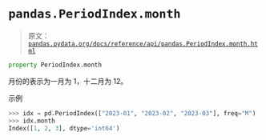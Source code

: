 # `pandas.PeriodIndex.month`

> 原文：[`pandas.pydata.org/docs/reference/api/pandas.PeriodIndex.month.html`](https://pandas.pydata.org/docs/reference/api/pandas.PeriodIndex.month.html)

```py
property PeriodIndex.month
```

月份的表示为一月为 1，十二月为 12。

示例

```py
>>> idx = pd.PeriodIndex(["2023-01", "2023-02", "2023-03"], freq="M")
>>> idx.month
Index([1, 2, 3], dtype='int64') 
```
